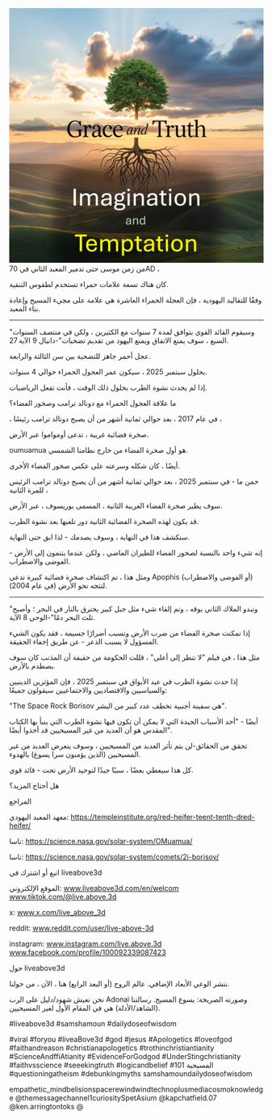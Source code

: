 ![Video cover image](../cover.jpg)
من زمن موسى حتى تدمير المعبد الثاني في 70AD ،

كان هناك تسعة علامات حمراء تستخدم لطقوس التنقية.

وفقًا للتقاليد اليهودية ، فإن العجلة الحمراء العاشرة هي علامة على مجيء المسيح وإعادة بناء المعبد.

---

"وسيقوم القائد القوي بتوافق لمدة 7 سنوات مع الكثيرين ، ولكن في منتصف السنوات السبع ، سوف يمنع الاتفاق ويمنع اليهود من تقديم تضحيات"-دانيال 9 الآية 27.

عجل أحمر جاهز للتضحية بين سن الثالثة والرابعة.

بحلول سبتمبر 2025 ، سيكون عمر العجول الحمراء حوالي 4 سنوات.

إذا لم يحدث نشوة الطرب بحلول ذلك الوقت ، فأنت تفعل الرياضيات.

ما علاقة العجول الحمراء مع دونالد ترامب وصخور الفضاء؟

، في عام 2017 ، بعد حوالي ثمانية أشهر من أن يصبح دونالد ترامب رئيسًا ،

صخرة فضائية غريبة ، تدعى أومواموا عبر الأرض.

oumuamua هو أول صخرة الفضاء من خارج نظامنا الشمسي.

أيضًا ، كان شكله وسرعته على عكس صخور الفضاء الأخرى.

خمن ما - في سبتمبر 2025 ، بعد حوالي ثمانية أشهر من أن يصبح دونالد ترامب الرئيس للمرة الثانية ،

سوف يطير صخرة الفضاء الغريبة الثانية ، المسمى بوريسوف ، عبر الأرض.

قد يكون لهذه الصخرة الفضائية الثانية دور تلعبها بعد نشوة الطرب.

سنكشف هذا في النهاية ، وسوف يصدمك - لذا ابق حتى النهاية.

إنه شيء واحد بالنسبة لصخور الفضاء للطيران الماضي ، ولكن عندما ينتمون إلى الأرض - الفوضى والاضطراب.

ومثل هذا ، تم اكتشاف صخرة فضائية كبيرة تدعى Apophis (أو الفوضى والاضطراب) (في عام 2004) لتتجه نحو الأرض.

---

"وتبدو الملاك الثاني بوقه ، وتم إلقاء شيء مثل جبل كبير يحترق بالنار في البحر ؛ وأصبح ثلث البحر دمًا"-الوحي 8 الآية.

إذا تمكنت صخرة الفضاء من ضرب الأرض وتسبب أضرارًا جسيمة ، فقد يكون الشيء المسؤول لا يسبب الذعر - عن طريق إخفاء الحقيقة.

مثل هذا ، في فيلم "لا تنظر إلى أعلى" ، قللت الحكومة من حقيقة أن المذنب كان سوف يصطدم بالأرض.

إذا حدث نشوة الطرب في عيد الأبواق في سبتمبر 2025 ، فإن المؤثرين الدينيين والسياسيين والاقتصاديين والاجتماعيين سيقولون جميعًا:

"The Space Rock Borisov هي سفينة أجنبية تخطف عدد كبير من البشر".

أيضًا - "أحد الأسباب الجيدة التي لا يمكن أن تكون فيها نشوة الطرب التي ينبأ بها الكتاب المقدس هو أن العديد من غير المسيحيين قد أخذوا أيضًا".

تحقق من الحقائق-لن يتم تأثر العديد من المسيحيين ، وسوف يتعرض العديد من غير المسيحيين (الذين يؤمنون سرا يسوع) بالهدوء.

كل هذا سيعطي بعضًا ، سببًا جيدًا لتوحيد الأرض تحت - قائد قوي.

هل أحتاج المزيد؟

المراجع

معهد المعبد اليهودي: https://templeinstitute.org/red-heifer-teent-tenth-dred-heifer/

ناسا: https://science.nasa.gov/solar-system/OMuamua/

ناسا: https://science.nasa.gov/solar-system/comets/2i-borisov/

اتبع أو اشترك في liveabove3d


الموقع الإلكتروني: www.liveabove3d.com/en/welcom www.tiktok.com/@live.above.3d

x: www.x.com/live_above_3d

reddit: www.reddit.com/user/live-above-3d

instagram: www.instagram.com/live.above.3d www.facebook.com/profile/100092339087423


حول liveabove3d

ننشر الوعي الأبعاد الإضافي. عالم الروح (أو البعد الرابع) هنا ، الآن ، من حولنا.

نحن نعيش شهود/دليل على الرب Adonai وصورته الصريحة: يسوع المسيح. رسالتنا (الشاهد/الأدلة) هي في المقام الأول لغير المسيحيين.

#liveabove3d #samshamoun #dailydoseofwisdom

#viral #foryou #liveaBove3d #god #jesus #Apologetics #loveofgod #faithandreason #christianapologetics #trothinchristiantianity #ScienceAndffiAtianity #EvidenceForGodgod #UnderStingchristianity #faithvsscience #seeekingtruth #logicandbelief #المسيحية 101 #questioningatheism #debunkingmyths samshamoundailydoseofwisdom

empathetic_mindbelisionspacerewindwindtechnoplusmediacosmoknowledge @themessagechannel1curiositySpetAsium @kapchatfield.07 @ken.arringtontoks @







